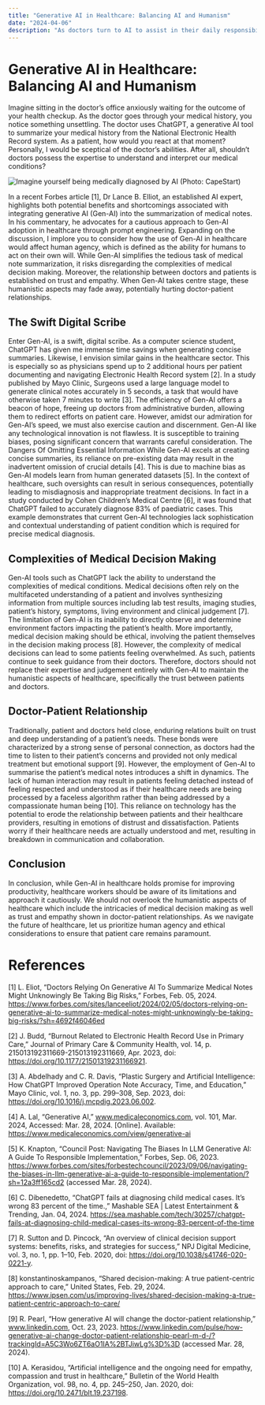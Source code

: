 ```yaml
---
title: "Generative AI in Healthcare: Balancing AI and Humanism"
date: "2024-04-06"
description: "As doctors turn to AI to assist in their daily responsibilities, it begs the issue of who is actually making our healhcare decisions."
---
```


# Generative AI in Healthcare: Balancing AI and Humanism

Imagine sitting in the doctor’s office anxiously waiting for the outcome of your health checkup. As the doctor goes through your medical history, you notice something unsettling. The doctor uses ChatGPT, a generative AI tool to summarize your medical history from the National Electronic Health Record system. As a patient, how would you react at that moment? Personally, I would be sceptical of the doctor’s abilities. After all, shouldn’t doctors possess the expertise to understand and interpret our medical conditions?

![Imagine yourself being medically diagnosed by AI (Photo: CapeStart)](https://www.capestart.com/wp-content/uploads/2020/09/2-2-scaled.jpg)

In a recent Forbes article [1], Dr Lance B. Elliot, an established AI expert, highlights both potential benefits and shortcomings associated with integrating generative AI (Gen-AI) into the summarization of medical notes. In his commentary, he advocates for a cautious approach to Gen-AI adoption in healthcare through prompt engineering. Expanding on the discussion, I implore you to consider how the use of Gen-AI in healthcare would affect human agency, which is defined as the ability for humans to act on their own will. While Gen-AI simplifies the tedious task of medical note summarization, it risks disregarding the complexities of medical decision making. Moreover, the relationship between doctors and patients is established on trust and empathy. When Gen-AI takes centre stage, these humanistic aspects may fade away, potentially hurting doctor-patient relationships.

## The Swift Digital Scribe

Enter Gen-AI, is a swift, digital scribe. As a computer science student, ChatGPT has given me immense time savings when generating concise summaries. Likewise, I envision similar gains in the healthcare sector. This is especially so as physicians spend up to 2 additional hours per patient documenting and navigating Electronic Health Record system [2]. In a study published by Mayo Clinic, Surgeons used a large language model to generate clinical notes accurately in 5 seconds, a task that would have otherwise taken 7 minutes to write [3]. The efficiency of Gen-AI offers a beacon of hope, freeing up doctors from administrative burden, allowing them to redirect efforts on patient care. However, amidst our admiration for Gen-AI’s speed, we must also exercise caution and discernment. Gen-AI like any technological innovation is not flawless. It is susceptible to training biases, posing significant concern that warrants careful consideration.
The Dangers Of Omitting Essential Information
While Gen-AI excels at creating concise summaries, its reliance on pre-existing data may result in the inadvertent omission of crucial details [4]. This is due to machine bias as Gen-AI models learn from human generated datasets [5]. In the context of healthcare, such oversights can result in serious consequences, potentially leading to misdiagnosis and inappropriate treatment decisions. In fact in a study conducted by Cohen Children’s Medical Centre [6], it was found that ChatGPT failed to accurately diagnose 83% of paediatric cases. This example demonstrates that current Gen-AI technologies lack sophistication and contextual understanding of patient condition which is required for precise medical diagnosis.

## Complexities of Medical Decision Making

Gen-AI tools such as ChatGPT lack the ability to understand the complexities of medical conditions. Medical decisions often rely on the multifaceted understanding of a patient and involves synthesizing information from multiple sources including lab test results, imaging studies, patient’s history, symptoms, living environment and clinical judgement [7]. The limitation of Gen-AI is its inability to directly observe and determine environment factors impacting the patient’s health. More importantly, medical decision making should be ethical, involving the patient themselves in the decision making process [8]. However, the complexity of medical decisions can lead to some patients feeling overwhelmed. As such, patients continue to seek guidance from their doctors. Therefore, doctors should not replace their expertise and judgement entirely with Gen-AI to maintain the humanistic aspects of healthcare, specifically the trust between patients and doctors.

## Doctor-Patient Relationship

Traditionally, patient and doctors held close, enduring relations built on trust and deep understanding of a patient’s needs. These bonds were characterized by a strong sense of personal connection, as doctors had the time to listen to their patient’s concerns and provided not only medical treatment but emotional support [9].
However, the employment of Gen-AI to summarise the patient’s medical notes introduces a shift in dynamics. The lack of human interaction may result in patients feeling detached instead of feeling respected and understood as if their healthcare needs are being processed by a faceless algorithm rather than being addressed by a compassionate human being [10]. This reliance on technology has the potential to erode the relationship between patients and their healthcare providers, resulting in emotions of distrust and dissatisfaction. Patients worry if their healthcare needs are actually understood and met, resulting in breakdown in communication and collaboration.

## Conclusion

In conclusion, while Gen-AI in healthcare holds promise for improving productivity, healthcare workers should be aware of its limitations and approach it cautiously. We should not overlook the humanistic aspects of healthcare which include the intricacies of medical decision making as well as trust and empathy shown in doctor-patient relationships. As we navigate the future of healthcare, let us prioritize human agency and ethical considerations to ensure that patient care remains paramount.

# References

[1] L. Eliot, “Doctors Relying On Generative AI To Summarize Medical Notes Might Unknowingly Be Taking Big Risks,” Forbes, Feb. 05, 2024. https://www.forbes.com/sites/lanceeliot/2024/02/05/doctors-relying-on-generative-ai-to-summarize-medical-notes-might-unknowingly-be-taking-big-risks/?sh=4692f46046ed

[2] J. Budd, “Burnout Related to Electronic Health Record Use in Primary Care,” Journal of Primary Care & Community Health, vol. 14, p. 215013192311669-215013192311669, Apr. 2023, doi: https://doi.org/10.1177/21501319231166921.

[3] A. Abdelhady and C. R. Davis, “Plastic Surgery and Artificial Intelligence: How ChatGPT Improved Operation Note Accuracy, Time, and Education,” Mayo Clinic, vol. 1, no. 3, pp. 299–308, Sep. 2023, doi: https://doi.org/10.1016/j.mcpdig.2023.06.002.

[4] A. Lal, “Generative AI,” www.medicaleconomics.com, vol. 101, Mar. 2024, Accessed: Mar. 28, 2024. [Online]. Available: https://www.medicaleconomics.com/view/generative-ai

[5] K. Knapton, “Council Post: Navigating The Biases In LLM Generative AI: A Guide To Responsible Implementation,” Forbes, Sep. 06, 2023. https://www.forbes.com/sites/forbestechcouncil/2023/09/06/navigating-the-biases-in-llm-generative-ai-a-guide-to-responsible-implementation/?sh=12a3ff165cd2 (accessed Mar. 28, 2024).

[6] C. Dibenedetto, “ChatGPT fails at diagnosing child medical cases. It’s wrong 83 percent of the time.,” Mashable SEA | Latest Entertainment & Trending, Jan. 04, 2024. https://sea.mashable.com/tech/30257/chatgpt-fails-at-diagnosing-child-medical-cases-its-wrong-83-percent-of-the-time

[7] R. Sutton and D. Pincock, “An overview of clinical decision support systems: benefits, risks, and strategies for success,” NPJ Digital Medicine, vol. 3, no. 1, pp. 1–10, Feb. 2020, doi: https://doi.org/10.1038/s41746-020-0221-y.

[8] konstantinoskampanos, “Shared decision-making: A true patient-centric approach to care,” United States, Feb. 29, 2024. https://www.ipsen.com/us/improving-lives/shared-decision-making-a-true-patient-centric-approach-to-care/

[9] R. Pearl, “How generative AI will change the doctor-patient relationship,” www.linkedin.com, Oct. 23, 2023. https://www.linkedin.com/pulse/how-generative-ai-change-doctor-patient-relationship-pearl-m-d-/?trackingId=A5C3Wo6ZT6aO1IA%2BTJiwLg%3D%3D (accessed Mar. 28, 2024).

[10] A. Kerasidou, “Artificial intelligence and the ongoing need for empathy, compassion and trust in healthcare,” Bulletin of the World Health Organization, vol. 98, no. 4, pp. 245–250, Jan. 2020, doi: https://doi.org/10.2471/blt.19.237198.
